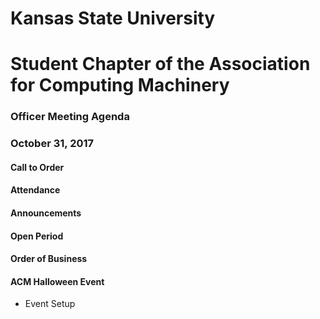 # Kansas State University
# Student Chapter of the Association for Computing Machinery
### Officer Meeting Agenda
### October 31, 2017


#### Call to Order

#### Attendance

#### Announcements

#### Open Period

#### Order of Business
#### ACM Halloween Event
* Event Setup

